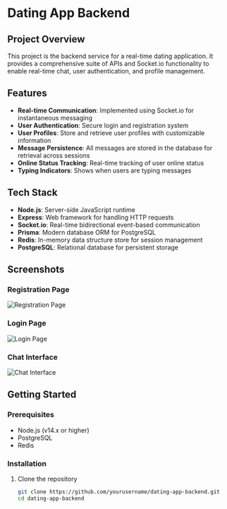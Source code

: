 # Dating App Backend

## Project Overview

This project is the backend service for a real-time dating application. It provides a comprehensive suite of APIs and Socket.io functionality to enable real-time chat, user authentication, and profile management.

## Features

- **Real-time Communication**: Implemented using Socket.io for instantaneous messaging
- **User Authentication**: Secure login and registration system
- **User Profiles**: Store and retrieve user profiles with customizable information
- **Message Persistence**: All messages are stored in the database for retrieval across sessions
- **Online Status Tracking**: Real-time tracking of user online status
- **Typing Indicators**: Shows when users are typing messages

## Tech Stack

- **Node.js**: Server-side JavaScript runtime
- **Express**: Web framework for handling HTTP requests
- **Socket.io**: Real-time bidirectional event-based communication
- **Prisma**: Modern database ORM for PostgreSQL
- **Redis**: In-memory data structure store for session management
- **PostgreSQL**: Relational database for persistent storage

## Screenshots

### Registration Page
![Registration Page](https://images.coderfolks.me/images/reg_page.png)

### Login Page
![Login Page](https://images.coderfolks.me/images/login_page.png)

### Chat Interface
![Chat Interface](https://images.coderfolks.me/images/chat_section.png)

## Getting Started

### Prerequisites
- Node.js (v14.x or higher)
- PostgreSQL
- Redis

### Installation

1. Clone the repository
   ```bash
   git clone https://github.com/yourusername/dating-app-backend.git
   cd dating-app-backend